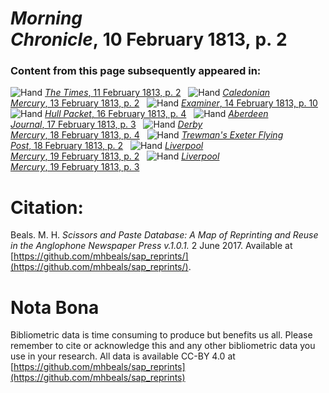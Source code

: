 # *Morning Chronicle*, 10 February 1813, p. 2  
  
### Content from this page subsequently appeared in:  
![Hand](http://scissorsandpaste.net/wp-content/uploads/2017/06/smallhandpointer.png) [*The Times*, 11 February 1813, p. 2](https://mhbeals.github.io/sap_html/The-Times/The-Times-11-February-1813-p-2)  
![Hand](http://scissorsandpaste.net/wp-content/uploads/2017/06/smallhandpointer.png) [*Caledonian Mercury*, 13 February 1813, p. 2](https://mhbeals.github.io/sap_html/Caledonian-Mercury/Caledonian-Mercury-13-February-1813-p-2)  
![Hand](http://scissorsandpaste.net/wp-content/uploads/2017/06/smallhandpointer.png) [*Examiner*, 14 February 1813, p. 10](https://mhbeals.github.io/sap_html/Examiner/Examiner-14-February-1813-p-10)  
![Hand](http://scissorsandpaste.net/wp-content/uploads/2017/06/smallhandpointer.png) [*Hull Packet*, 16 February 1813, p. 4](https://mhbeals.github.io/sap_html/Hull-Packet/Hull-Packet-16-February-1813-p-4)  
![Hand](http://scissorsandpaste.net/wp-content/uploads/2017/06/smallhandpointer.png) [*Aberdeen Journal*, 17 February 1813, p. 3](https://mhbeals.github.io/sap_html/Aberdeen-Journal/Aberdeen-Journal-17-February-1813-p-3)  
![Hand](http://scissorsandpaste.net/wp-content/uploads/2017/06/smallhandpointer.png) [*Derby Mercury*, 18 February 1813, p. 4](https://mhbeals.github.io/sap_html/Derby-Mercury/Derby-Mercury-18-February-1813-p-4)  
![Hand](http://scissorsandpaste.net/wp-content/uploads/2017/06/smallhandpointer.png) [*Trewman's Exeter Flying Post*, 18 February 1813, p. 2](https://mhbeals.github.io/sap_html/Trewman's-Exeter-Flying-Post/Trewman's-Exeter-Flying-Post-18-February-1813-p-2)  
![Hand](http://scissorsandpaste.net/wp-content/uploads/2017/06/smallhandpointer.png) [*Liverpool Mercury*, 19 February 1813, p. 2](https://mhbeals.github.io/sap_html/Liverpool-Mercury/Liverpool-Mercury-19-February-1813-p-2)  
![Hand](http://scissorsandpaste.net/wp-content/uploads/2017/06/smallhandpointer.png) [*Liverpool Mercury*, 19 February 1813, p. 3](https://mhbeals.github.io/sap_html/Liverpool-Mercury/Liverpool-Mercury-19-February-1813-p-3)  


# Citation: 

Beals. M. H. *Scissors and Paste Database: A Map of Reprinting and Reuse in the Anglophone Newspaper Press v.1.0.1.* 2 June 2017. Available at [https://github.com/mhbeals/sap_reprints/](https://github.com/mhbeals/sap_reprints/). 

# Nota Bona

Bibliometric data is time consuming to produce but benefits us all. Please remember to cite or acknowledge this and any other bibliometric data you use in your research. All data is available CC-BY 4.0 at [https://github.com/mhbeals/sap_reprints](https://github.com/mhbeals/sap_reprints)